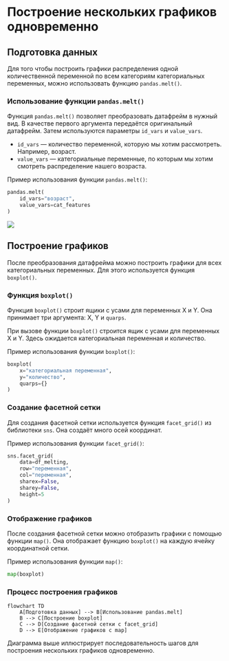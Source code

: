 # Построение нескольких графиков одновременно

## Подготовка данных

Для того чтобы построить графики распределения одной количественной переменной по всем категориям категориальных переменных, можно использовать функцию `pandas.melt()`.

### Использование функции `pandas.melt()`

Функция `pandas.melt()` позволяет преобразовать датафрейм в нужный вид. В качестве первого аргумента передаётся оригинальный датафрейм. Затем используются параметры `id_vars` и `value_vars`.

- `id_vars` — количество переменной, которую мы хотим рассмотреть. Например, возраст.
- `value_vars` — категориальные переменные, по которым мы хотим смотреть распределение нашего возраста.

Пример использования функции `pandas.melt()`:

```python
pandas.melt(
    id_vars="возраст",
    value_vars=cat_features
)
```

![](images/СдАД__LEC_09_PART_03_P/000239s_top_7.jpg)

## Построение графиков

После преобразования датафрейма можно построить графики для всех категориальных переменных. Для этого используется функция `boxplot()`.

### Функция `boxplot()`

Функция `boxplot()` строит ящики с усами для переменных X и Y. Она принимает три аргумента: X, Y и `quarps`.

При вызове функции `boxplot()` строится ящик с усами для переменных X и Y. Здесь ожидается категориальная переменная и количество.

Пример использования функции `boxplot()`:

```python
boxplot(
    x="категориальная переменная",
    y="количество",
    quarps={}
)
```

### Создание фасетной сетки

Для создания фасетной сетки используется функция `facet_grid()` из библиотеки `sns`. Она создаёт много осей координат.

Пример использования функции `facet_grid()`:

```python
sns.facet_grid(
    data=df_melting,
    row="переменная",
    col="переменная",
    sharex=False,
    sharey=False,
    height=5
)
```

### Отображение графиков

После создания фасетной сетки можно отобразить графики с помощью функции `map()`. Она отображает функцию `boxplot()` на каждую ячейку координатной сетки.

Пример использования функции `map()`:

```python
map(boxplot)
```

### Процесс построения графиков

```mermaid
flowchart TD
    A[Подготовка данных] --> B[Использование pandas.melt]
    B --> C[Построение boxplot]
    C --> D[Создание фасетной сетки с facet_grid]
    D --> E[Отображение графиков с map]
```

Диаграмма выше иллюстрирует последовательность шагов для построения нескольких графиков одновременно.